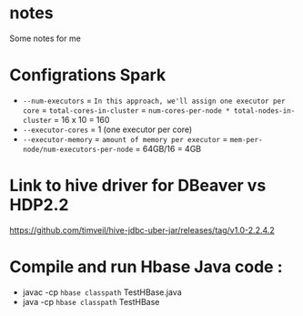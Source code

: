 # notes
Some notes for me
# Configrations Spark
- `--num-executors` = `In this approach, we'll assign one executor per core`
                    = `total-cores-in-cluster`
                    = `num-cores-per-node * total-nodes-in-cluster` 
                    = 16 x 10 = 160
- `--executor-cores`  = 1 (one executor per core)
- `--executor-memory` = `amount of memory per executor`
                      = `mem-per-node/num-executors-per-node`
                      = 64GB/16 = 4GB
                      
# Link to hive driver for DBeaver vs HDP2.2 
https://github.com/timveil/hive-jdbc-uber-jar/releases/tag/v1.0-2.2.4.2

# Compile and run Hbase Java code :

- javac -cp `hbase classpath` TestHBase.java 
- java -cp `hbase classpath` TestHBase
